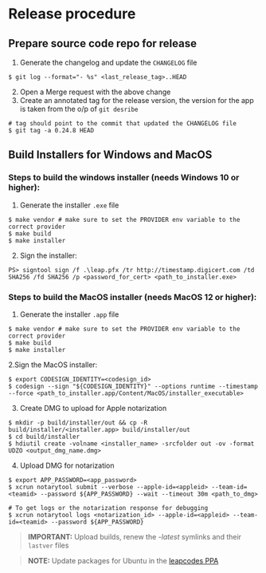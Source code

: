 # Release procedure

## Prepare source code repo for release

1. Generate the changelog and update the `CHANGELOG` file

```
$ git log --format="- %s" <last_release_tag>..HEAD
```
2. Open a Merge request with the above change
3. Create an annotated tag for the release version, the version for the app is taken from the o/p of `git desribe`

```
# tag should point to the commit that updated the CHANGELOG file
$ git tag -a 0.24.8 HEAD
```

## Build Installers for Windows and MacOS

### Steps to build the windows installer (needs Windows 10 or higher):

1. Generate the installer `.exe` file

```
$ make vendor # make sure to set the PROVIDER env variable to the correct provider
$ make build
$ make installer
```
2. Sign the installer:

```
PS> signtool sign /f .\leap.pfx /tr http://timestamp.digicert.com /td SHA256 /fd SHA256 /p <password_for_cert> <path_to_installer.exe>

```

### Steps to build the MacOS installer (needs MacOS 12 or higher):

1. Generate the installer `.app` file

```
$ make vendor # make sure to set the PROVIDER env variable to the correct provider
$ make build
$ make installer
```

2.Sign the MacOS installer:

```
$ export CODESIGN_IDENTITY=<codesign_id>
$ codesign --sign "${CODESIGN_IDENTITY}" --options runtime --timestamp --force <path_to_installer.app/Content/MacOS/installer_executable>

```
3. Create DMG to upload for Apple notarization

```
$ mkdir -p build/installer/out && cp -R build/installer/<installer.app> build/installer/out
$ cd build/installer
$ hdiutil create -volname <installer_name> -srcfolder out -ov -format UDZO <output_dmg_name.dmg>
```

4. Upload DMG for notarization

```
$ export APP_PASSWORD=<app_password>
$ xcrun notarytool submit --verbose --apple-id=<appleid> --team-id=<teamid> --password ${APP_PASSWORD} --wait --timeout 30m <path_to_dmg>

# To get logs or the notarization response for debugging
$ xcrun notarytool logs <notarization_id> --apple-id=<appleid> --team-id=<teamid> --password ${APP_PASSWORD}
```

>**IMPORTANT:** Upload builds, renew the *-latest* symlinks and their `lastver` files

>**NOTE:** Update packages for Ubuntu in the [leapcodes PPA](./build-ppa.md)

